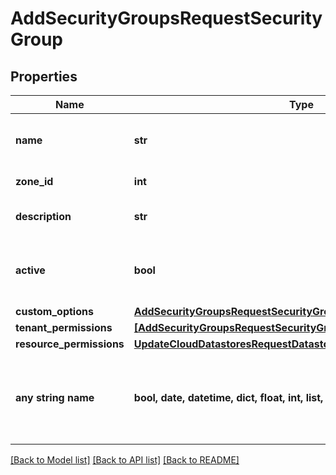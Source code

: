 # AddSecurityGroupsRequestSecurityGroup


## Properties
Name | Type | Description | Notes
------------ | ------------- | ------------- | -------------
**name** | **str** | Name for your security group | 
**zone_id** | **int** | Scoped Cloud ID | 
**description** | **str** | Optional description field | [optional] 
**active** | **bool** | Set to &#x60;false&#x60; to disable a security group. | [optional] 
**custom_options** | [**AddSecurityGroupsRequestSecurityGroupCustomOptions**](AddSecurityGroupsRequestSecurityGroupCustomOptions.md) |  | [optional] 
**tenant_permissions** | [**[AddSecurityGroupsRequestSecurityGroupTenantPermissionsInner]**](AddSecurityGroupsRequestSecurityGroupTenantPermissionsInner.md) |  | [optional] 
**resource_permissions** | [**UpdateCloudDatastoresRequestDatastoreResourcePermissions**](UpdateCloudDatastoresRequestDatastoreResourcePermissions.md) |  | [optional] 
**any string name** | **bool, date, datetime, dict, float, int, list, str, none_type** | any string name can be used but the value must be the correct type | [optional]

[[Back to Model list]](../README.md#documentation-for-models) [[Back to API list]](../README.md#documentation-for-api-endpoints) [[Back to README]](../README.md)


